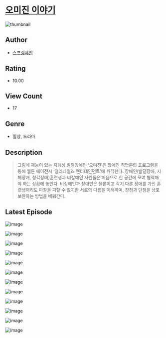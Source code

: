 # [오미진 이야기](https://comic.naver.com/bestChallenge/list?titleId=811039)
![thumbnail](https://image-comic.pstatic.net/user_contents_data/challenge_comic/2023/05/25/359009/upload_3486967408791597155_480x623.jpeg)

## Author
- [스프링샤인](https://comic.naver.com/artistTitle?id=359009)

## Rating
- 10.00

## View Count
- 17

## Genre
- 일상, 드라마

## Description
> 그림에 재능이 있는 자폐성 발달장애인 ‘오미진’은 장애인 직업훈련 프로그램을 통해 웹툰 에이전시 ‘일러테일즈 엔터테인먼트’에 취직한다. 장애인(발달장애, 지체장애, 청각장애)훈련생과 비장애인 사원들은 처음으로 한 공간에 모여 협력해야 하는 상황에 놓인다. 비장애인과 장애인은 물론이고 각기 다른 장애를 가진 훈련생끼리도 마찰을 피할 수 없지만 서로의 다름을 이해하며, 장점과 단점을 상호보완하는 방법을 배워간다.


## Latest Episode
![image](https://image-comic.pstatic.net/user_contents_data/challenge_comic/2023/05/25/359009/upload_7077459806578423092.jpeg)

![image](https://image-comic.pstatic.net/user_contents_data/challenge_comic/2023/05/25/359009/upload_3630852811872680241.jpeg)

![image](https://image-comic.pstatic.net/user_contents_data/challenge_comic/2023/05/25/359009/upload_3990808515607410485.jpeg)

![image](https://image-comic.pstatic.net/user_contents_data/challenge_comic/2023/05/25/359009/upload_7221860881420988464.jpeg)

![image](https://image-comic.pstatic.net/user_contents_data/challenge_comic/2023/05/25/359009/upload_3763094369601676339.jpeg)

![image](https://image-comic.pstatic.net/user_contents_data/challenge_comic/2023/05/25/359009/upload_3774917224841687606.jpeg)

![image](https://image-comic.pstatic.net/user_contents_data/challenge_comic/2023/05/25/359009/upload_3977582687064110392.jpeg)

![image](https://image-comic.pstatic.net/user_contents_data/challenge_comic/2023/05/25/359009/upload_3761686772134917985.jpeg)

![image](https://image-comic.pstatic.net/user_contents_data/challenge_comic/2023/05/25/359009/upload_3833189147224465716.jpeg)

![image](https://image-comic.pstatic.net/user_contents_data/challenge_comic/2023/05/25/359009/upload_3834587910681737525.jpeg)

![image](https://image-comic.pstatic.net/user_contents_data/challenge_comic/2023/05/25/359009/upload_7076337209534853688.jpeg)

![image](https://image-comic.pstatic.net/user_contents_data/challenge_comic/2023/05/25/359009/upload_4049072756958061877.jpeg)
